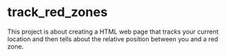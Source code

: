 # track_red_zones
This project is about creating a HTML web page that tracks your current location and then tells about the relative position between you and a red zone.
